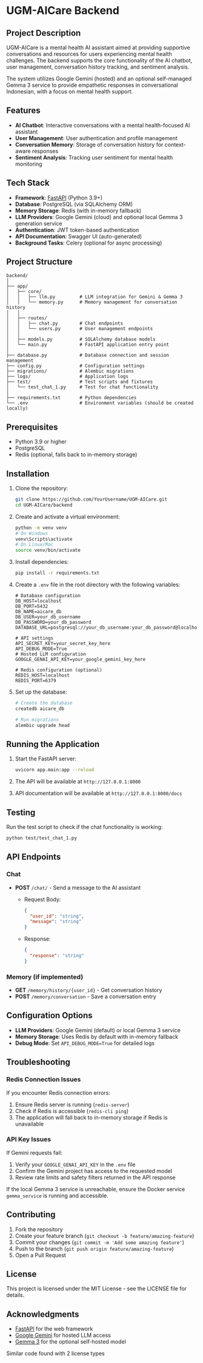 # UGM-AICare Backend

## Project Description

UGM-AICare is a mental health AI assistant aimed at providing supportive conversations and resources for users experiencing mental health challenges. The backend supports the core functionality of the AI chatbot, user management, conversation history tracking, and sentiment analysis.

The system utilizes Google Gemini (hosted) and an optional self-managed Gemma 3 service to provide empathetic responses in conversational Indonesian, with a focus on mental health support.

## Features

- **AI Chatbot**: Interactive conversations with a mental health-focused AI assistant
- **User Management**: User authentication and profile management
- **Conversation Memory**: Storage of conversation history for context-aware responses
- **Sentiment Analysis**: Tracking user sentiment for mental health monitoring

## Tech Stack

- **Framework**: [FastAPI](https://fastapi.tiangolo.com/) (Python 3.9+)
- **Database**: PostgreSQL (via SQLAlchemy ORM)
- **Memory Storage**: Redis (with in-memory fallback)
- **LLM Providers**: Google Gemini (cloud) and optional local Gemma 3 generation service
- **Authentication**: JWT token-based authentication
- **API Documentation**: Swagger UI (auto-generated)
- **Background Tasks**: Celery (optional for async processing)

## Project Structure

```
backend/
│
├── app/
│   ├── core/
│   │   ├── llm.py         # LLM integration for Gemini & Gemma 3
│   │   └── memory.py      # Memory management for conversation history
│   │
│   ├── routes/
│   │   ├── chat.py        # Chat endpoints
│   │   └── users.py       # User management endpoints
│   │
│   ├── models.py          # SQLAlchemy database models
│   └── main.py            # FastAPI application entry point
│
├── database.py            # Database connection and session management
├── config.py              # Configuration settings
├── migrations/            # Alembic migrations
├── logs/                  # Application logs
├── test/                  # Test scripts and fixtures
│   └── test_chat_1.py     # Test for chat functionality
│
├── requirements.txt       # Python dependencies
└── .env                   # Environment variables (should be created locally)
```

## Prerequisites

- Python 3.9 or higher
- PostgreSQL
- Redis (optional, falls back to in-memory storage)

## Installation

1. Clone the repository:

   ```bash
   git clone https://github.com/YourUsername/UGM-AICare.git
   cd UGM-AICare/backend
   ```

2. Create and activate a virtual environment:

   ```bash
   python -m venv venv
   # On Windows
   venv\Scripts\activate
   # On Linux/Mac
   source venv/bin/activate
   ```

3. Install dependencies:

   ```bash
   pip install -r requirements.txt
   ```

4. Create a `.env` file in the root directory with the following variables:

   ```env
   # Database configuration
   DB_HOST=localhost
   DB_PORT=5432
   DB_NAME=aicare_db
   DB_USER=your_db_username
   DB_PASSWORD=your_db_password
   DATABASE_URL=postgresql://your_db_username:your_db_password@localhost:5432/aicare_db

   # API settings
   API_SECRET_KEY=your_secret_key_here
   API_DEBUG_MODE=True
   # Hosted LLM configuration
   GOOGLE_GENAI_API_KEY=your_google_gemini_key_here

   # Redis configuration (optional)
   REDIS_HOST=localhost
   REDIS_PORT=6379
   ```

5. Set up the database:

   ```bash
   # Create the database
   createdb aicare_db
   
   # Run migrations
   alembic upgrade head
   ```

## Running the Application

1. Start the FastAPI server:

   ```bash
   uvicorn app.main:app --reload
   ```

2. The API will be available at `http://127.0.0.1:8000`
3. API documentation will be available at `http://127.0.0.1:8000/docs`

## Testing

Run the test script to check if the chat functionality is working:

```bash
python test/test_chat_1.py
```

## API Endpoints

### Chat

- **POST** `/chat/` - Send a message to the AI assistant
  - Request Body:

    ```json
    {
      "user_id": "string",
      "message": "string"
    }
    ```

  - Response:

    ```json
    {
      "response": "string"
    }
    ```

### Memory (if implemented)

- **GET** `/memory/history/{user_id}` - Get conversation history
- **POST** `/memory/conversation` - Save a conversation entry

## Configuration Options

- **LLM Providers**: Google Gemini (default) or local Gemma 3 service
- **Memory Storage**: Uses Redis by default with in-memory fallback
- **Debug Mode**: Set `API_DEBUG_MODE=True` for detailed logs

## Troubleshooting

### Redis Connection Issues

If you encounter Redis connection errors:

1. Ensure Redis server is running (`redis-server`)
2. Check if Redis is accessible (`redis-cli ping`)
3. The application will fall back to in-memory storage if Redis is unavailable

### API Key Issues

If Gemini requests fail:

1. Verify your `GOOGLE_GENAI_API_KEY` in the `.env` file
2. Confirm the Gemini project has access to the requested model
3. Review rate limits and safety filters returned in the API response

If the local Gemma 3 service is unreachable, ensure the Docker service `gemma_service` is running and accessible.

## Contributing

1. Fork the repository
2. Create your feature branch (`git checkout -b feature/amazing-feature`)
3. Commit your changes (`git commit -m 'Add some amazing feature'`)
4. Push to the branch (`git push origin feature/amazing-feature`)
5. Open a Pull Request

## License

This project is licensed under the MIT License - see the LICENSE file for details.

## Acknowledgments

- [FastAPI](https://fastapi.tiangolo.com/) for the web framework
- [Google Gemini](https://ai.google.dev/) for hosted LLM access
- [Gemma 3](https://ai.google.dev/gemma) for the optional self-hosted model

Similar code found with 2 license types
